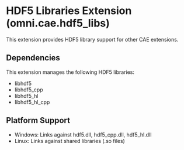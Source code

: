 # HDF5 Libraries Extension (omni.cae.hdf5_libs)

This extension provides HDF5 library support for other CAE extensions.

## Dependencies

This extension manages the following HDF5 libraries:
- libhdf5
- libhdf5_cpp
- libhdf5_hl
- libhdf5_hl_cpp

## Platform Support

- Windows: Links against hdf5.dll, hdf5_cpp.dll, hdf5_hl.dll
- Linux: Links against shared libraries (.so files)